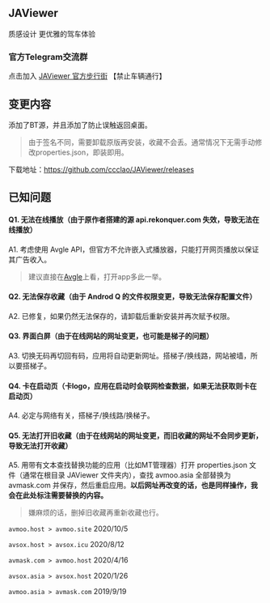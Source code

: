 ## JAViewer
质感设计 更优雅的驾车体验

### 官方Telegram交流群
点击加入 [JAViewer 官方步行街](https://t.me/joinchat/Bp7eL0ehwp4WI-GxWxitQg) 【禁止车辆通行】

## 变更内容
添加了BT源，并且添加了防止误触返回桌面。

> 由于签名不同，需要卸载原版再安装，收藏不会丢。通常情况下无需手动修改properties.json，即装即用。

下载地址：https://github.com/ccclao/JAViewer/releases

## 已知问题
#### Q1. 无法在线播放（由于原作者搭建的源 api.rekonquer.com 失效，导致无法在线播放）
A1. 考虑使用 Avgle API，但官方不允许嵌入式播放器，只能打开网页播放以保证其广告收入。
> 建议直接在[Avgle](https://avgle.com/)上看，打开app多此一举。
#### Q2. 无法保存收藏（由于 Androd Q 的文件权限变更，导致无法保存配置文件）
A2. 已修复，如果仍然无法保存的，请卸载后重新安装并再次赋予权限。
#### Q3. 界面白屏（由于在线网站的网址变更，也可能是梯子的问题）
A3. 切换无码再切回有码，应用将自动更新网址。搭梯子/换线路，网站被墙，所以要搭梯子。
#### Q4. 卡在启动页（卡logo，应用在启动时会联网检查数据，如果无法获取则卡在启动页）
A4. 必定与网络有关，搭梯子/换线路/换梯子。
#### Q5. 无法打开旧收藏（由于在线网站的网址变更，而旧收藏的网址不会同步更新，导致无法打开收藏）
A5. 用带有文本查找替换功能的应用（比如MT管理器）打开 properties.json 文件（通常在根目录 JAViewer 文件夹内），查找 avmoo.asia 全部替换为 avmask.com 并保存，然后重启应用。**以后网址再改变的话，也是同样操作，我会在此处标注需要替换的内容。**
> 嫌麻烦的话，删掉旧收藏再重新收藏也行。

`avmoo.host > avmoo.site` 2020/10/5

`avsox.host > avsox.icu` 2020/8/12

`avmask.com > avmoo.host` 2020/4/16

`avsox.asia > avsox.host` 2020/1/26

`avmoo.asia > avmask.com` 2019/9/19
